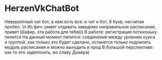 # HerzenVkChatBot
Невероятный чат бот, в нем есть все: и чат и бот, 6 букв, несчитая пробел. \n
Из фич: умеет отдавать заведомо неправильное расписание, привет Шафир, эта работа для тебя)))
В работе: регистрация потихоньку пилится 
На данный момент пилится: соединение между уровнем курса и группой, как только это будет сделано, останется только подпилить модуль расписания и можно выходить в прод 
В большой перспективе: как то это задеплоить, во славу Докера) 
